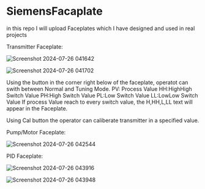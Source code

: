 # SiemensFacaplate
in this repo I will upload Faceplates which I have designed and used in real projects

Transmitter Faceplate:

![Screenshot 2024-07-26 041642](https://github.com/user-attachments/assets/86292af2-89e2-4c24-b338-853d49a63104)

![Screenshot 2024-07-26 041702](https://github.com/user-attachments/assets/17ecbf75-b88f-4947-83d3-1fb96b139cf3)

Using the button in the corner right below of the faceplate, operatot can swith between Normal and Tuning Mode.
PV: Process Value
HH:HighHigh Switch Value
PH:High Switch Value
PL:Low Switch Value
LL:LowLow Switch Value
If process Value reach to every switch value, the H,HH,L,LL text will appear in the Faceplate.

Using Cal button the operator can caliberate transmitter in a specified value.

Pump/Motor Faceplate:

![Screenshot 2024-07-26 042544](https://github.com/user-attachments/assets/301db56b-44e1-4d96-b2d6-1e0bb24b9d76)


PID Faceplate:

![Screenshot 2024-07-26 043916](https://github.com/user-attachments/assets/1bfb0969-33cf-4efd-aa77-6f668ad73583)

![Screenshot 2024-07-26 043948](https://github.com/user-attachments/assets/e4754aca-da25-441f-a7d0-1b284b151c11)

